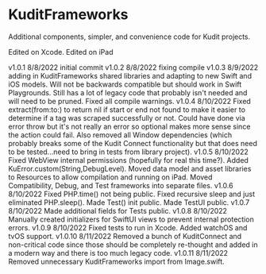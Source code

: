 # KuditFrameworks

Additional components, simpler, and convenience code for Kudit projects.

Edited on Xcode.  Edited on iPad

v1.0.1 8/8/2022 initial commit
v1.0.2 8/8/2022 fixing compile
v1.0.3 8/9/2022 adding in KuditFrameworks shared libraries and adapting to new Swift and iOS models.  Will not be backwards compatible but should work in Swift Playgrounds.  Still has a lot of legacy code that probably isn't needed and will need to be pruned.  Fixed all compile warnings.
v1.0.4 8/10/2022 Fixed extract(from:to:) to return nil if start or end not found to make it easier to determine if a tag was scraped successfully or not.  Could have done via error throw but it's not really an error so optional makes more sense since the action could fail.  Also removed all Window dependencies (which probably breaks some of the Kudit Connect functionality but that does need to be tested...need to bring in tests from library project).
v1.0.5 8/10/2022 Fixed WebView internal permissions (hopefully for real this time?).  Added KuError.custom(String,DebugLevel). Moved data model and asset libraries to Resources to allow compilation and running on iPad.  Moved Compatibility, Debug, and Test frameworks into separate files.
v1.0.6 8/10/2022 Fixed PHP.time() not being public.  Fixed recursive sleep and just eliminated PHP.sleep().  Made Test() init public.  Made TestUI public.
v1.0.7 8/10/2022 Made additional fields for Tests public.
v1.0.8 8/10/2022 Manually created initializers for SwiftUI views to prevent internal protection errors.
v1.0.9 8/10/2022 Fixed tests to run in Xcode.  Added watchOS and tvOS support.
v1.0.10 8/11/2022 Removed a bunch of KuditConnect and non-critical code since those should be completely re-thought and added in a modern way and there is too much legacy code.
v1.0.11 8/11/2022 Removed unnecessary KuditFrameworks import from Image.swift.


